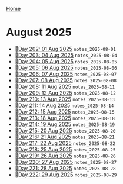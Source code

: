 [Home](../../main.md)

# August 2025

- 📝[Day 202: 01 Aug 2025](./08/notes_2025-08-01.md) `notes_2025-08-01`
- 📝[Day 203: 04 Aug 2025](./08/notes_2025-08-04.md) `notes_2025-08-04`
- 📝[Day 204: 05 Aug 2025](./08/notes_2025-08-05.md) `notes_2025-08-05`
- 📝[Day 205: 06 Aug 2025](./08/notes_2025-08-06.md) `notes_2025-08-06`
- 📝[Day 206: 07 Aug 2025](./08/notes_2025-08-07.md) `notes_2025-08-07`
- 📝[Day 207: 08 Aug 2025](./08/notes_2025-08-08.md) `notes_2025-08-08`
- 📝[Day 208: 11 Aug 2025](./08/notes_2025-08-11.md) `notes_2025-08-11`
- 📝[Day 209: 12 Aug 2025](./08/notes_2025-08-12.md) `notes_2025-08-12`
- 📝[Day 210: 13 Aug 2025](./08/notes_2025-08-13.md) `notes_2025-08-13`
- 📝[Day 211: 14 Aug 2025](./08/notes_2025-08-14.md) `notes_2025-08-14`
- 📝[Day 212: 15 Aug 2025](./08/notes_2025-08-15.md) `notes_2025-08-15`
- 📝[Day 213: 18 Aug 2025](./08/notes_2025-08-18.md) `notes_2025-08-18`
- 📝[Day 214: 19 Aug 2025](./08/notes_2025-08-19.md) `notes_2025-08-19`
- 📝[Day 215: 20 Aug 2025](./08/notes_2025-08-20.md) `notes_2025-08-20`
- 📝[Day 216: 21 Aug 2025](./08/notes_2025-08-21.md) `notes_2025-08-21`
- 📝[Day 217: 22 Aug 2025](./08/notes_2025-08-22.md) `notes_2025-08-22`
- 📝[Day 218: 25 Aug 2025](./08/notes_2025-08-25.md) `notes_2025-08-25`
- 📝[Day 219: 26 Aug 2025](./08/notes_2025-08-26.md) `notes_2025-08-26`
- 📝[Day 220: 27 Aug 2025](./08/notes_2025-08-27.md) `notes_2025-08-27`
- 📝[Day 221: 28 Aug 2025](./08/notes_2025-08-28.md) `notes_2025-08-28`
- 📝[Day 222: 29 Aug 2025](./08/notes_2025-08-29.md) `notes_2025-08-29`
